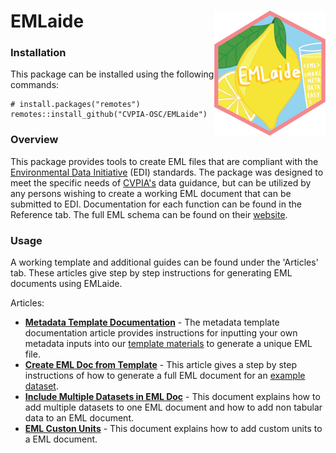 # EMLaide <a href='https://CVPIA-OSC.github.io/EMLaide'><img src='man/figures/hex_logo.png' align ="right" height="200" /></a> 

### Installation
This package can be installed using the following commands: 
```{r}
# install.packages("remotes")
remotes::install_github("CVPIA-OSC/EMLaide")
```
### Overview

This package provides tools to create EML files that are compliant
with the [Environmental Data Initiative](https://portal.edirepository.org/nis/home.jsp) (EDI) standards. The package was designed to meet the specific needs of [CVPIA's](http://cvpia.scienceintegrationteam.com/) data guidance, but can be utilized by any persons wishing to create a working EML document that can be submitted to EDI. Documentation for each function can be found in the Reference tab. The full EML schema can be found on their [website](https://eml.ecoinformatics.org/schema/index.html).

### Usage 
A working template and additional guides can be found under the 'Articles' tab. These articles give step by step instructions for generating EML documents using EMLaide. 


Articles: 

* **[Metadata Template Documentation](https://cvpia-osc.github.io/EMLaide/articles/template-doc.html)** - The metadata template documentation article provides instructions for inputting your own metadata inputs into our [template materials](https://cvpia-data-stewardship.s3-us-west-1.amazonaws.com/metadata+template.zip) to generate a unique EML file. 
* **[Create EML Doc from Template](https://cvpia-osc.github.io/EMLaide/articles/creating-EML.html)** - This article gives a step by step instructions of how to generate a full EML document for an [example dataset](https://cvpia-data-stewardship.s3-us-west-1.amazonaws.com/hannon-example.zip). 
* **[Include Multiple Datasets in EML Doc](https://cvpia-osc.github.io/EMLaide/articles/Dataset-Element.html)** - This document explains how to add multiple datasets to one EML document and how to add non tabular data to an EML document. 
* **[EML Custon Units](https://cvpia-osc.github.io/EMLaide/articles/custom-units.html)** - This document explains how to add custom units to a EML document. 





